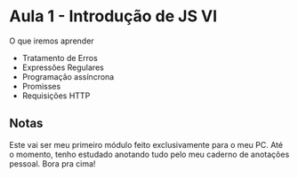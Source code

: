 # Aula 1 - Introdução de JS VI
O que iremos aprender
- Tratamento de Erros
- Expressões Regulares
- Programação assíncrona
- Promisses
- Requisições HTTP

## Notas
Este vai ser meu primeiro módulo feito exclusivamente para o meu PC. Até o momento, tenho estudado anotando 
tudo pelo meu caderno de anotações pessoal. Bora pra cima!